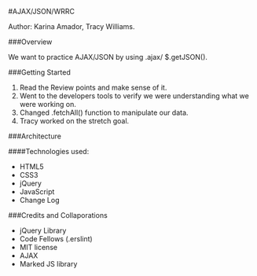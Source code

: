 #AJAX/JSON/WRRC

Author: Karina Amador, Tracy Williams. 

###Overview

We want to practice AJAX/JSON by using .ajax/ $.getJSON().

###Getting Started
 
1. Read the Review points and make sense of it.
2. Went to the developers tools to verify we were understanding what we were working on.
3. Changed .fetchAll() function to manipulate our data.
4. Tracy worked on the stretch goal.

###Architecture

####Technologies used:

- HTML5
- CSS3
- jQuery
- JavaScript
- Change Log

###Credits and Collaporations

- jQuery Library
- Code Fellows (.erslint)
- MIT license
- AJAX
- Marked JS library